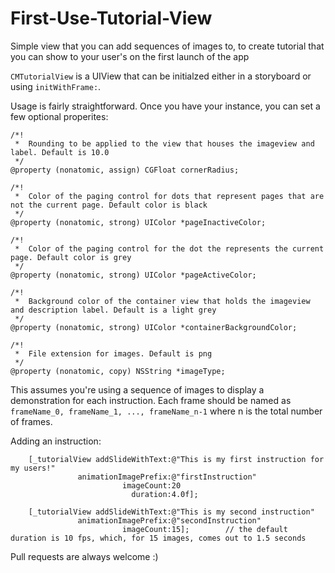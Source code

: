 First-Use-Tutorial-View
=======================

Simple view that you can add sequences of images to, to create tutorial that you can show to your user's on the first launch of the app

`CMTutorialView` is a UIView that can be initialzed either in a storyboard or using `initWithFrame:`. 

Usage is fairly straightforward. Once you have your instance, you can set a few optional properites:
```
/*!
 *  Rounding to be applied to the view that houses the imageview and label. Default is 10.0
 */
@property (nonatomic, assign) CGFloat cornerRadius;

/*!
 *  Color of the paging control for dots that represent pages that are not the current page. Default color is black
 */
@property (nonatomic, strong) UIColor *pageInactiveColor;

/*!
 *  Color of the paging control for the dot the represents the current page. Default color is grey
 */
@property (nonatomic, strong) UIColor *pageActiveColor;

/*!
 *  Background color of the container view that holds the imageview and description label. Default is a light grey 
 */
@property (nonatomic, strong) UIColor *containerBackgroundColor;

/*!
 *  File extension for images. Default is png
 */
@property (nonatomic, copy) NSString *imageType;
```

This assumes you're using a sequence of images to display a demonstration for each instruction. Each frame should be named as `frameName_0, frameName_1, ..., frameName_n-1` where n is the total number of frames. 

Adding an instruction: 
```
    [_tutorialView addSlideWithText:@"This is my first instruction for my users!"
               animationImagePrefix:@"firstInstruction"
                         imageCount:20
                           duration:4.0f];
                           
    [_tutorialView addSlideWithText:@"This is my second instruction"
               animationImagePrefix:@"secondInstruction"
                         imageCount:15];        // the default duration is 10 fps, which, for 15 images, comes out to 1.5 seconds
```

Pull requests are always welcome :)